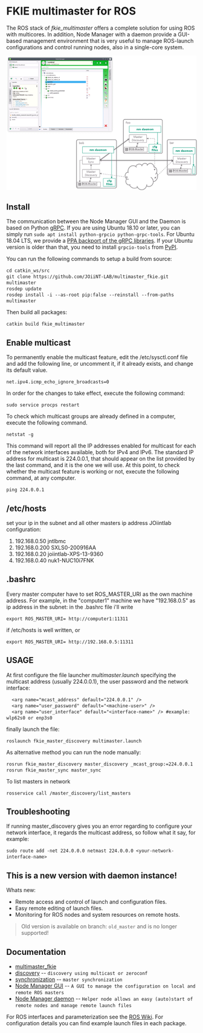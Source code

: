 # FKIE multimaster for ROS

The ROS stack of *fkie_multimaster* offers a complete solution for using ROS with multicores.
In addition, Node Manager with a daemon provide a GUI-based management environment that is very useful to manage ROS-launch configurations and control running nodes, also in a single-core system.

![multimaster overview](multimaster_overview.png)


## Install

The communication between the Node Manager GUI and the Daemon is based on Python [gRPC](https://grpc.io/). If you are using Ubuntu 18.10 or later, you can simply run `sudo apt install python-grpcio python-grpc-tools`. For Ubuntu 18.04 LTS, we provide a [PPA backport of the gRPC libraries](https://launchpad.net/~roehling/+archive/ubuntu/grpc). If your Ubuntu version is older than that, you need to install `grpcio-tools` from [PyPI](https://pypi.org/project/grpcio-tools/).

You can run the following commands to setup a build from source:

```
cd catkin_ws/src
git clone https://github.com/JOiiNT-LAB/multimaster_fkie.git multimaster
rosdep update
rosdep install -i --as-root pip:false --reinstall --from-paths multimaster
```

Then build all packages:
```
catkin build fkie_multimaster
```
## Enable multicast
To permanently enable the multicast feature, edit the /etc/sysctl.conf file and add the following line, or uncomment it, if it already exists, and change its default value.
```
net.ipv4.icmp_echo_ignore_broadcasts=0
```
In order for the changes to take effect, execute the following command:
```
sudo service procps restart
```
To check which multicast groups are already defined in a computer, execute the following
command.
```
netstat -g
```
This command will report all the IP addresses enabled for multicast for each of the network
interfaces available, both for IPv4 and IPv6. The standard IP address for multicast is 224.0.0.1,
that should appear on the list provided by the last command, and it is the one we will use.
At this point, to check whether the multicast feature is working or not, execute the following
command, at any computer.

```
ping 224.0.0.1
```

## /etc/hosts
set your ip in the subnet and all other masters ip address
JOiintlab configuration:

1. 192.168.0.50	jntlbmc
2. 192.168.0.200	SXLS0-200916AA
3. 192.168.0.20	joiintlab-XPS-13-9360
4. 192.168.0.40	nuk1-NUC10i7FNK

## .bashrc
Every master computer have to set ROS_MASTER_URI as the own machine address.
For example, in the "computer1" machine we have "192.168.0.5" as ip address in the subnet:
in the .bashrc file i'll write
```
export ROS_MASTER_URI= http://computer1:11311
```
if /etc/hosts is well written, or
```
export ROS_MASTER_URI= http://192.168.0.5:11311
```

## USAGE
At first configure the file launcher _multimaster.launch_ specifying the multicast address (usually 224.0.0.1), the user password and the network interface:
```
  <arg name="mcast_address" default="224.0.0.1" />
  <arg name="user_password" default="<machine-user>" /> 
  <arg name="user_interface" default="<interface-name>" /> #example: wlp62s0 or enp3s0
```
finally launch the file:
```
roslaunch fkie_master_discovery multimaster.launch
```
As alternative method you can run the node manually:

```
rosrun fkie_master_discovery master_discovery _mcast_group:=224.0.0.1
rosrun fkie_master_sync master_sync
```

To list masters in network
```
rosservice call /master_discovery/list_masters
```

## Troubleshooting

If running master_discovery gives you an error regarding to configure your network interface, it regards the multicast address, so follow what it say, for example:

```
sudo route add -net 224.0.0.0 netmast 224.0.0.0 <your-network-interface-name>
```


## This is a new version with daemon instance!

Whats new:

 * Remote access and control of launch and configuration files.
 * Easy remote editing of launch files.
 * Monitoring for ROS nodes and system resources on remote hosts.

> Old version is available on branch: `old_master` and is no longer supported!

## Documentation

* [multimaster\_fkie](http://fkie.github.io/multimaster_fkie)
* [discovery](http://fkie.github.io/multimaster_fkie/master_discovery.html) -- `discovery using multicast or zeroconf`
* [synchronization](http://fkie.github.io/multimaster_fkie/master_sync.html) -- `master synchronization`
* [Node Manager GUI](http://fkie.github.io/multimaster_fkie/node_manager.html) -- `A GUI to manage the configuration on local and remote ROS masters`
* [Node Manager daemon](http://fkie.github.io/multimaster_fkie/node_manager_daemon.html) -- `Helper node allows an easy (auto)start of remote nodes and manage remote launch files`

For ROS interfaces and parameterization see the [ROS Wiki](http://www.ros.org/wiki/multimaster_fkie). For configuration details you can find example launch files in each package.

